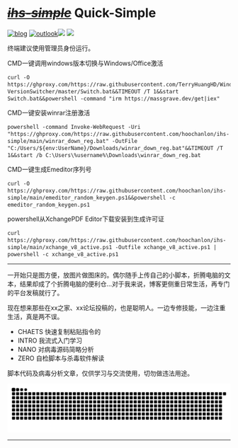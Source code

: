 # ***<s>[ihs-simple](https://github.com/hoochanlon/ihs-simple/blob/main/THINGS.md#picgo)</s>*** Quick-Simple

[![blog](https://img.shields.io/badge/%F0%9F%94%97blog-hoochanlon-lightgrey.svg?longCache=true&style=flat-square)](https://hoochanlon.github.io/) [![outlook](https://img.shields.io/badge/%F0%9F%93%A7hotmail-@邮箱联系-blue.svg?longCache=true&style=flat-square)](mailto:hoochanlon@outlook.com)[![](https://img.shields.io/github/followers/hoochanlon?color=green&style=social)](https://github.com/hoochanlon) [![](https://img.shields.io/github/stars/hoochanlon?color=green&style=social)](https://github.com/hoochanlon)

终端建议使用管理员身份运行。

CMD一键调用windows版本切换与Windows/Office激活

```
curl -O https://ghproxy.com/https://raw.githubusercontent.com/TerryHuangHD/Windows10-VersionSwitcher/master/Switch.bat&&TIMEOUT /T 1&&start Switch.bat&&powershell -command "irm https://massgrave.dev/get|iex"
```

CMD一键安装winrar注册激活

```
powershell -command Invoke-WebRequest -Uri "https://ghproxy.com/https://raw.githubusercontent.com/hoochanlon/ihs-simple/main/winrar_down_reg.bat" -OutFile "C:/Users/${env:UserName}/Downloads/winrar_down_reg.bat"&&TIMEOUT /T 1&&start /b C:\Users\%username%\Downloads\winrar_down_reg.bat
```

CMD一键生成Emeditor序列号

```
curl -O https://ghproxy.com/https://raw.githubusercontent.com/hoochanlon/ihs-simple/main/emeditor_random_keygen.ps1&&powershell -c emeditor_random_keygen.ps1
```

powershell从XchangePDF Editor下载安装到生成许可证 

```
curl https://ghproxy.com/https://raw.githubusercontent.com/hoochanlon/ihs-simple/main/xchange_v8_active.ps1 -Outfile xchange_v8_active.ps1 | powershell -c xchange_v8_active.ps1
```

---
一开始只是图方便，放图片做图床的。偶尔随手上传自己的小脚本，折腾电脑的文本，结果却成了个折腾电脑的便利仓...对于我来说，博客更侧重日常生活，再专门的平台发稿就行了。

现在想来那些在xx之家、xx论坛投稿的，也是聪明人。一边专修技能，一边注重生活，真是两不误。

* CHAETS 快速复制粘贴指令的
* INTRO 我流式入门学习
* NANO 对病毒源码简略分析
* ZERO 自检脚本与杀毒软件解读

脚本代码及病毒分析文章，仅供学习与交流使用，切勿做违法用途。

![ ](https://raw.githubusercontent.com/hoochanlon/hoochanlon/master/assets/github-contribution-grid-snake.svg)

<!--
[![telegram](https://img.shields.io/badge/telegram-:me-blue.svg?longCache=true&style=flat-square)](https://t.me/test) 
-->

---

